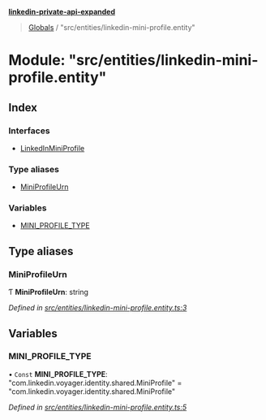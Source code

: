 **[linkedin-private-api-expanded](../README.md)**

> [Globals](../globals.md) / "src/entities/linkedin-mini-profile.entity"

# Module: "src/entities/linkedin-mini-profile.entity"

## Index

### Interfaces

* [LinkedInMiniProfile](../interfaces/_src_entities_linkedin_mini_profile_entity_.linkedinminiprofile.md)

### Type aliases

* [MiniProfileUrn](_src_entities_linkedin_mini_profile_entity_.md#miniprofileurn)

### Variables

* [MINI\_PROFILE\_TYPE](_src_entities_linkedin_mini_profile_entity_.md#mini_profile_type)

## Type aliases

### MiniProfileUrn

Ƭ  **MiniProfileUrn**: string

*Defined in [src/entities/linkedin-mini-profile.entity.ts:3](https://github.com/khanhtranngoccva/linkedin-private-api/blob/e33dfd5/src/entities/linkedin-mini-profile.entity.ts#L3)*

## Variables

### MINI\_PROFILE\_TYPE

• `Const` **MINI\_PROFILE\_TYPE**: \"com.linkedin.voyager.identity.shared.MiniProfile\" = "com.linkedin.voyager.identity.shared.MiniProfile"

*Defined in [src/entities/linkedin-mini-profile.entity.ts:5](https://github.com/khanhtranngoccva/linkedin-private-api/blob/e33dfd5/src/entities/linkedin-mini-profile.entity.ts#L5)*
